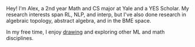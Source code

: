 Hey! I'm Alex, a 2nd year Math and CS major at Yale and a YES Scholar. My research interests span RL, NLP, and interp, but I've also done research in algebraic topology, abstract algebra, and in the BME space.

In my free time, I enjoy [drawing](https://www.instagram.com/alex_wa_art/) and exploring other ML and math disciplines.